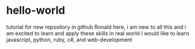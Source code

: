 # hello-world
tutorial for new repository in github
Ronald here, i am new to all this and i am excited to learn and apply these skills in real world
I would like to learn javascript, python, ruby, c#, and web-development
